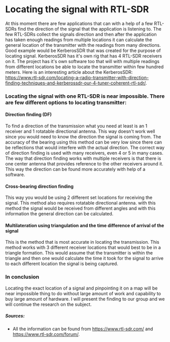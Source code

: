 # Locating the signal with RTL-SDR

At this moment there are few applications that can with a help of a few RTL-SDRs find the direction of the signal that the application is listening to. The few RTL-SDRs collect the signals direction and then after the application has taken enough readings from multiple locations it can calculate the general location of the transmitter with the readings from many directions. Good example would be KerberosSDR that was created for the purpose of locating signal. KerberosSDR has it's own rig that has 4 RTL-SDR receivers on it. The project has it's own software too that will with multiple readings from different locations be able to locate the transmitter within few hundred meters. Here is an interesting article about the KerberosSDR: https://www.rtl-sdr.com/locating-a-radio-transmitter-with-direction-finding-techniques-and-kerberossdr-our-4-tuner-coherent-rtl-sdr/. 

### Locating the signal with one RTL-SDR is near impossible. There are few different options to locating transmitter:

#### Direction finding (DF)

To find a direction of the transmission what you need at least is an 1 receiver and 1 rotatable directional antenna. This way doesn't work well since you would need to know the direction the signal is coming from. The accuracy of the bearing using this method can be very low since there can be reflections that would interfere with the actual direction. The correct way of direction finding is used with many receivers, even 4 or 5 in many cases. The way that direction finding works with multiple receivers is that there is one center antenna that provides reference to the other receivers around it. This way the direction can be found more accurately with help of a software.

#### Cross-bearing direction finding

This way you would be using 2 different set locations for receiving the signal. This method also requires rotatable directional antenna. with this method the signal would be received from different angles and with this information the general direction can be calculated.

#### Multilateration using triangulation and the time difference of arrival of the signal

This is the method that is most accurate in locating the transmission. This method works with 3 different receiver locations that would best to be in a triangle formation. This would assume that the transmitter is within the triangle and then one would calculate the time it took for the signal to arrive to each different location the signal is being captured. 

### In conclusion

Locating the exact location of a signal and pinpointing it on a map will be near impossible thing to do without large amount of work and capability to buy large amount of hardware. I will present the finding to our group and we will continue the research on the subject.

##### Sources:

* All the information can be found from https://www.rtl-sdr.com/ and https://www.rtl-sdr.com/forum/.
